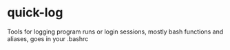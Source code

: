 # quick-log
Tools for logging program runs or login sessions, mostly bash functions and aliases, goes in your .bashrc
